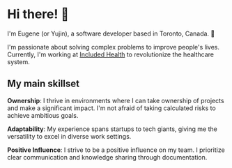 # Hi there! 👋

I'm Eugene (or Yujin), a software developer based in Toronto, Canada. 🍁

I'm passionate about solving complex problems to improve people's lives.
Currently, I'm working at [Included Health](https://includedhealth.com/) to revolutionize the healthcare system.

## My main skillset

**Ownership**: I thrive in environments where I can take ownership of projects and make a significant impact. I'm not afraid of taking calculated risks to achieve ambitious goals.

**Adaptability**: My experience spans startups to tech giants, giving me the versatility to excel in diverse work settings.

**Positive Influence**: I strive to be a positive influence on my team. I prioritize clear communication and knowledge sharing through documentation.
